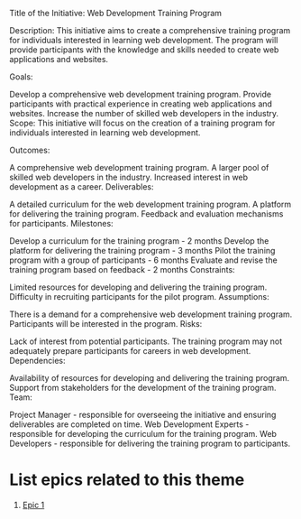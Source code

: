 Title of the Initiative: Web Development Training Program

Description: This initiative aims to create a comprehensive training program for individuals interested in learning web development. The program will provide participants with the knowledge and skills needed to create web applications and websites.

Goals:

Develop a comprehensive web development training program.
Provide participants with practical experience in creating web applications and websites.
Increase the number of skilled web developers in the industry.
Scope: This initiative will focus on the creation of a training program for individuals interested in learning web development.

Outcomes:

A comprehensive web development training program.
A larger pool of skilled web developers in the industry.
Increased interest in web development as a career.
Deliverables:

A detailed curriculum for the web development training program.
A platform for delivering the training program.
Feedback and evaluation mechanisms for participants.
Milestones:

Develop a curriculum for the training program - 2 months
Develop the platform for delivering the training program - 3 months
Pilot the training program with a group of participants - 6 months
Evaluate and revise the training program based on feedback - 2 months
Constraints:

Limited resources for developing and delivering the training program.
Difficulty in recruiting participants for the pilot program.
Assumptions:

There is a demand for a comprehensive web development training program.
Participants will be interested in the program.
Risks:

Lack of interest from potential participants.
The training program may not adequately prepare participants for careers in web development.
Dependencies:

Availability of resources for developing and delivering the training program.
Support from stakeholders for the development of the training program.
Team:

Project Manager - responsible for overseeing the initiative and ensuring deliverables are completed on time.
Web Development Experts - responsible for developing the curriculum for the training program.
Web Developers - responsible for delivering the training program to participants.

# List epics related to this theme
1. [Epic 1](documentation/templates/theme/initiatives/epics/epic_template.md)
